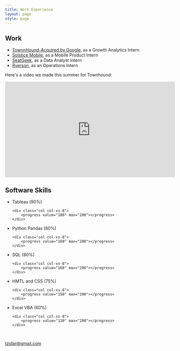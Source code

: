 ```yaml
---
title: Work Experience
layout: page
style: page
---
```




## Work
* [TownnHound-Acquired by Google](http://www.dineonthyme.com), as a Growth Analytics Intern
* [Solstice Mobile](http://www.solstice-mobile.com), as a Mobile Product Intern
* [SeatGeek](https://seatgeek.com/), as a Data Analyst Intern
* [Ryerson](http://www.ryerson.com/?__geo=635752838062540315&sc_lang=en), as an Operations Intern


<div class="row" id="video">
<p> Here's a video we made this summer for Townhound: </p>
<iframe width="560" height="315" src="https://www.youtube.com/embed/vshG6Yiaoiw" frameborder="0" allowfullscreen></iframe>
</div>

## Software Skills
<ul>

<div class="row">
	<div class="col col-xs-4">
		<li> Tableau (90%) </li>
	</div> 

	<div class="col col-xs-8">
		<progress value="180" max="200"></progress>
	</div>
</div>

<div class="row">
	<div class="col col-xs-4">
		<li> Python Pandas (80%) </li>
	</div> 

	<div class="col col-xs-8">
		<progress value="160" max="200"></progress>
	</div>
</div>


<div class="row">
	<div class="col col-xs-4">
		<li> SQL (80%) </li>
	</div> 

	<div class="col col-xs-8">
		<progress value="160" max="200"></progress>
	</div>
</div>


<div class="row">
	<div class="col col-xs-4">
		<li> HMTL and CSS (75%) </li>
	</div> 

	<div class="col col-xs-8">
		<progress value="150" max="200"></progress>
	</div>
</div>





<div class="row">
	<div class="col col-xs-4">
		<li> Excel VBA (60%) </li>
	</div> 

	<div class="col col-xs-8">
		<progress value="120" max="200"></progress>
	</div>
</div>

</ul>

<br>
<div class="row">
	<div class="col col-xs-4"></div>
	<div class="col col-xs-4 text-center">
		<i class="fa fa-envelope-o fa-3x"></i>
		<p><a href="mailto:tzidar@gmail.com">tzidar@gmail.com</a></p>
	</div>
	<div class="col col-xs-4"</div>
</div>
